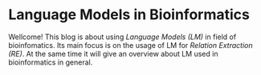 # Language Models in Bioinformatics

Wellcome! This blog is about using *Language Models (LM)* in field of bioinfomatics. Its main focus is on the usage of LM for *Relation Extraction (RE)*. At the same time it will give an overview about LM used in bioinformatics in general.
